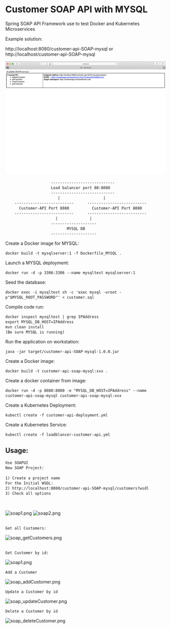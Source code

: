 # Customer SOAP API with MYSQL
Spring SOAP API Framework
use to test Docker and Kubernetes Microservices 

Example solution:

http://localhost:8080/customer-api-SOAP-mysql or http://localhost/customer-api-SOAP-mysql


 ![webindex.png](webindex.png)


````
                    ----------------------------
                    Load balancer port 80:8080 
                    ----------------------------
                       |                   |
    --------------------------      --------------------------
      Customer-API Port 8080          Customer-API Port 8080 
    --------------------------      --------------------------  
                      |              |
                    --------------------  
                           MYSQL DB
                    --------------------       

````

Create a Docker image for MYSQL:

````
docker build -t mysqlserver:1 -f Dockerfile_MYSQL .
````

Launch a MYSQL deployment:

``````
docker run -d -p 3306:3306 --name mysqltest mysqlserver:1
``````

Seed the database:

``````
docker exec -i mysqltest sh -c 'exec mysql -uroot -p"$MYSQL_ROOT_PASSWORD"' < customer.sql
``````

Compile code run:

````
docker inspect mysqltest | grep IPAddress
export MYSQL_DB_HOST=IPAddress
mvn clean install
(Be sure MYSQL is running)

````

Run the application on workstation:

````
java -jar target/customer-api-SOAP-mysql-1.0.0.jar

````

Create a Docker image:

````
docker build -t customer-api-soap-mysql:xxx .
````
Create a docker container from image: 

````
docker run -d -p 8080:8080 -e "MYSQL_DB_HOST=IPAddress" --name customer-api-soap-mysql customer-api-soap-mysql:xxx
````


Create a Kubernetes Deployment:

````
kubectl create -f customer-api-deployment.yml 
````
Create a Kubernetes Service:

````
kubectl create -f loadblancer-customer-api.yml
````


## Usage: 
````
Use SOAPUI
New SOAP Project:

1) Create a project name
For the Initial WSDL:
2) http://localhost:8080/customer-api-SOAP-mysql/customers?wsdl
3) Check all options

   
`````
![soap1.png](img/soap1.png)
![soap2.png](img/soap2.png)

````

Get all Customers:

````
![soap_getCustomers.png](img/soap_getCustomers.png)

````

Get Customer by id:

````
![soap1.png](img/soap_getCustomer.png)

````
Add a Customer 

````

![soap_addCustomer.png](img/soap_addCustomer.png)

````
Update a Customer by id

````
![soap_updateCustomer.png](img/soap_updateCustomer.png)

````
Delete a Customer by id

````
![soap_deleteCustomer.png](img/soap_deleteCustomer.png)











